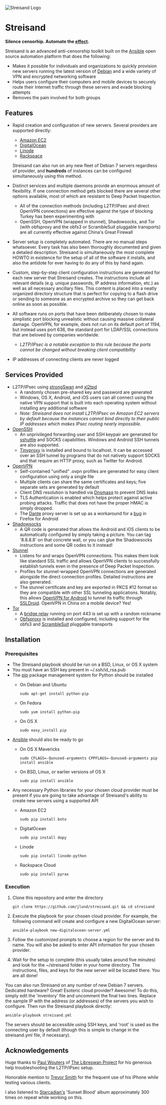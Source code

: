 ![Streisand Logo](https://missingm.co/streisand.jpg "Automate the effect")

Streisand
=========

**Silence censorhip. Automate the [effect](http://en.wikipedia.org/wiki/Streisand_effect).**

Streisand is an advanced anti-censorship toolkit built on the [Ansible](http://www.ansible.com/home) open source automation platform that does the following:

* Makes it possible for individuals and organizations to quickly provision new servers running the latest version of [Debian](https://www.debian.org/) and a wide variety of VPN and encrypted networking software
* Helps users configure their computers and mobile devices to securely route their Internet traffic through these servers and evade blocking attempts
* Removes the pain involved for both groups

Features
--------
* Rapid creation and configuration of new servers. Several providers are supported directly:
  * [Amazon EC2](http://aws.amazon.com/ec2/)
  * [DigitalOcean](https://www.digitalocean.com/)
  * [Linode](https://www.linode.com/)
  * [Rackspace](http://www.rackspace.com/)

  Streisand can also run on any new fleet of Debian 7 servers regardless of provider, and **hundreds** of instances can be configured simultaneously using this method.
* Distinct services and multiple daemons provide an enormous amount of flexibility. If one connection method gets blocked there are several other options available, most of which are resistant to Deep Packet Inspection.

  * All of the connection methods (including L2TP/IPsec and direct OpenVPN connections) are effective against the type of blocking Turkey has been experimenting with
  * OpenSSH, OpenVPN (wrapped in stunnel), Shadowsocks, and Tor (with obfsproxy and the obfs3 or ScrambleSuit pluggable transports) are all currently effective against China's Great Firewall

* Server setup is completely automated. There are no manual steps whatsoever. Every task has also been thoroughly documented and given a detailed description. Streisand is simultaneously the most complete HOWTO in existence for the setup of all of the software it installs, and also the antidote for ever having to do any of this by hand again.
* Custom, step-by-step client configuration instructions are generated for each new server that Streisand creates. The instructions include all relevant details (e.g. unique passwords, IP address information, etc.) as well as all necessary ancillary files. This content is placed into a neatly organized directory structure that is perfect for copying to a flash drive or sending to someone as an encrypted archive so they can get back online as soon as possible.
* All software runs on ports that have been deliberately chosen to make simplistic port blocking unrealistic without causing massive collateral damage. OpenVPN, for example, does not run on its default port of 1194, but instead uses port 636, the standard port for LDAP/SSL connections that are beloved by companies worldwide.
  * *L2TP/IPsec is a notable exception to this rule because the ports cannot be changed without breaking client compatibility*
* IP addresses of connecting clients are never logged

Services Provided
-----------------
* L2TP/IPsec using [strongSwan](http://strongswan.org/) and [xl2tpd](http://www.xelerance.com/software/xl2tpd/)
  * A randomly chosen pre-shared key and password are generated
  * Windows, OS X, Android, and iOS users can all connect using the native VPN support that is built into each operating system without installing any additional software  
  * *Note: Streisand does not install L2TP/IPsec on Amazon EC2 servers by default because the instances cannot bind directly to their public IP addresses which makes IPsec routing nearly impossible.*
* [OpenSSH](http://www.openssh.com/)
  * An unprivileged forwarding user and SSH keypair are generated for [sshuttle](https://github.com/apenwarr/sshuttle) and SOCKS capabilities. Windows and Android SSH tunnels are also supported.
  * [Tinyproxy](https://banu.com/tinyproxy/) is installed and bound to localhost. It can be accessed over an SSH tunnel by programs that do not natively support SOCKS and that require an HTTP proxy, such as Twitter for Android.
* [OpenVPN](https://openvpn.net/index.php/open-source.html)
  * Self-contained "unified" .ovpn profiles are generated for easy client configuration using only a single file
  * Multiple clients can share the same certificates and keys; five separate sets are generated by default
  * Client DNS resolution is handled via [Dnsmasq](http://www.thekelleys.org.uk/dnsmasq/doc.html) to prevent DNS leaks
  * TLS Authentication is enabled which helps protect against active probing attacks. Traffic that does not have the proper HMAC is simply dropped.
  * The [Dante](http://www.inet.no/dante/) proxy server is set up as a workaround for a [bug](https://bugzilla.mozilla.org/show_bug.cgi?id=947801) in Firefox for Android
* [Shadowsocks](http://shadowsocks.org/en/index.html)
  * A QR code is generated that allows the Android and iOS clients to be automatically configured by simply taking a picture. You can tag '8.8.8.8' on that concrete wall, or you can glue the Shadowsocks instructions and some QR codes to it instead!
* [Stunnel](https://www.stunnel.org/index.html)
  * Listens for and wraps OpenVPN connections. This makes them look like standard SSL traffic and allows OpenVPN clients to successfully establish tunnels even in the presence of Deep Packet Inspection.
  * Profiles for stunnel-wrapped OpenVPN connections are generated alongside the direct connection profiles. Detailed instructions are also generated.
  * The stunnel certificate and key are exported in PKCS #12 format so they are compatible with other SSL tunneling applications. Notably, this allows [OpenVPN for Android](https://play.google.com/store/apps/details?id=de.blinkt.openvpn) to tunnel its traffic through [SSLDroid](https://play.google.com/store/apps/details?id=hu.blint.ssldroid). OpenVPN in China on a mobile device? Yes!
* [Tor](https://www.torproject.org/)
  * A [bridge relay](https://www.torproject.org/docs/bridges) running on port 443 is set up with a random nickname
  * [Obfsproxy](https://www.torproject.org/projects/obfsproxy.html.en) is installed and configured, including support for the obfs3 and [ScrambleSuit](http://www.cs.kau.se/philwint/scramblesuit/) pluggable transports

Installation
------------

### Prerequisites ###
* The Streisand playbook should be run on a BSD, Linux, or OS X system
* You must have an SSH key present in ~/.ssh/id_rsa.pub
* The [pip](https://pip.pypa.io/en/latest/) package management system for Python should be installed
  * On Debian and Ubuntu

      `sudo apt-get install python-pip`
  * On Fedora

      `sudo yum install python-pip`
  * On OS X

      `sudo easy_install pip`
* [Ansible](http://www.ansible.com/home) should also be ready to go
  * On OS X Mavericks

      `sudo CFLAGS=-Qunused-arguments CPPFLAGS=-Qunused-arguments pip install ansible`
  * On BSD, Linux, or earlier versions of OS X

      `sudo pip install ansible`
* Any necessary Python libraries for your chosen cloud provider must be present if you are going to take advantage of Streisand's ability to create new servers using a supported API
  * Amazon EC2

      `sudo pip install boto`
  * DigitalOcean

      `sudo pip install dopy`
  * Linode

      `sudo pip install linode-python`
  * Rackspace Cloud

      `sudo pip install pyrax`

### Execution ###
1. Clone this repository and enter the directory

      `git clone https://github.com/jlund/streisand.git && cd streisand`
2. Execute the playbook for your chosen cloud provider. For example, the following command will create and configure a new DigitalOcean server:

      `ansible-playbook new-digitalocean-server.yml`
3. Follow the customized prompts to choose a region for the server and its name. You will also be asked to enter API information for your chosen provider.
4. Wait for the setup to complete (this usually takes around five minutes) and look for the ~/streisand folder in your home directory. The instructions, files, and keys for the new server will be located there. You are all done!

You can also run Streisand on any number of new Debian 7 servers. Dedicated hardware? Great! Esoteric cloud provider? Awesome! To do this, simply edit the 'inventory' file and uncomment the final two lines. Replace the sample IP with the address (or addresses) of the servers you wish to configure. Then run the Streisand playbook directly:

    ansible-playbook streisand.yml

The servers should be accessible using SSH keys, and 'root' is used as the connecting user by default (though this is simple to change in the streisand.yml file, if necessary).

Acknowledgements
----------------
Huge thanks to [Paul Wouters](https://nohats.ca/) of [The Libreswan Project](https://libreswan.org/) for his generous help troubleshooting the L2TP/IPsec setup.

Honorable mention to [Trevor Smith](https://github.com/trevorsmith) for the frequent use of his iPhone while testing various clients. 

I also listened to [Starcadian's](http://starcadian.com/) 'Sunset Blood' album approximately 300 times on repeat while working on this.
